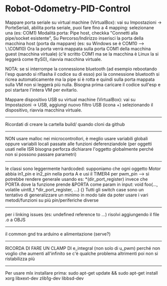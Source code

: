 # Robot-Odometry-PID-Control

Mappare porta seriale su virtual machine (VirtualBox):
vai su Impostazioni -> PorteSeriali,
abilita porta seriale,
puoi fare fino a 4 mapping: selezionane una (es: COM1)
Modalità porta: Pipe host,
checkka "Connetti alla pipe/socket esistente",
Su Percorso/Indirizzo inserisci la porta della macchina host (porta da mappare) (es: su Windows se è COM10 --> \\.\COM10)
Ora la porta verrà mappata sulla porta COM1 della macchina guest (macchina virtuale) (c'è scritto COM1 ma se la macchina è Linux la si leggerà come ttyS0),
riavvia macchina virtuale.

NOTA:
se si interrompe la connessione bluetooth (ad esempio rebootando l'esp quando si riflasha il codice su di esso)
poi la connessione bluetooth si ricrea automaticamente ma la pipe si è rotta e quindi sulla porta mappata sulla VM non si leggerà
più nulla.
Bisogna prima caricare il codice sull'esp e poi startare l'intera VM per evitarlo.


Mappare dispositivo USB su virtual machine (VirtualBox):
vai su Impostazioni -> USB,
aggiungi nuovo filtro USB (icona +) selezionando il dispositivo,
riavvia macchina virtuale.

-------------------------------

Ricordati di creare la cartella build/ quando cloni da github

-------------------------------

NON usare malloc nei microcontrollori, è meglio usare variabili globali oppure variabili locali passate alle funzioni deferenziandole
(per oggetti usati nelle ISR bisogna perforza dichiarare l'oggetto globalmente perché non si possono passare parametri)

-------------------------------

le classi sono leggermente hardcoded: supponiamo che ogni oggetto Motor abbia in1_pin e in2_pin nella porta A e usi il TIMER4 per pwm_pin
--> si potrebbe rendere generale usando es:
        *(dir_port_register) invece che PORTA
    dove la funzione prende &PORTA come param in input: void foo(..., volatile uint8_t *dir_port_register, ...) {}
Tutti gli switch case sono un tentativo di generalizzare un minimo in modo tale da poter usare i vari metodi/funzioni su più pin/periferiche diverse

-------------------------------

per i linking issues (es: undefined reference to ...) risolvi aggiungendo il file .o a OBJS

-------------------------------

il common gnd tra arduino e alimentazione (serve?)

-------------------------------

RICORDA DI FARE UN CLAMP DI e_integral (non solo di u_pwm) perché non voglio che aumenti all'infinito se c'è qualche problema
altrimenti poi non si ristabilizza più

-------------------------------

Per usare mlx installare prima:
sudo apt-get update && sudo apt-get install xorg libxext-dev zlib1g-dev libbsd-dev
